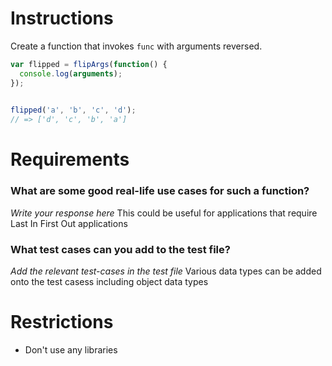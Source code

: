 # Instructions

Create a function that invokes `func` with arguments reversed.

```js
var flipped = flipArgs(function() {
  console.log(arguments);
});
 

flipped('a', 'b', 'c', 'd');
// => ['d', 'c', 'b', 'a']
```

# Requirements

### **What are some good real-life use cases for such a function?**
*Write your response here*
This could be useful for applications that require Last In First Out applications

### **What test cases can you add to the test file?**

*Add the relevant test-cases in the test file*
Various data types can be added onto the test casess including object data types


# Restrictions
- Don't use any libraries